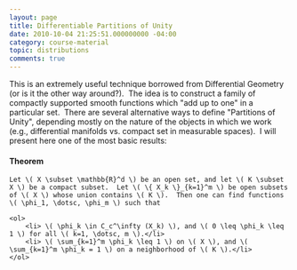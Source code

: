 ```yaml
---
layout: page
title: Differentiable Partitions of Unity
date: 2010-10-04 21:25:51.000000000 -04:00
category: course-material
topic: distributions
comments: true
---
```


This is an extremely useful technique borrowed from Differential Geometry (or is it the other way around?).  The idea is to construct a family of compactly supported smooth functions which "add up to one" in a particular set.  There are several alternative ways to define "Partitions of Unity", depending mostly on the nature of the objects in which we work (e.g., differential manifolds vs. compact set in measurable spaces).  I will present here one of the most basic results:

<div class="well">
	<h4>Theorem</h4> 

	Let \( X \subset \mathbb{R}^d \) be an open set, and let \( K \subset X \) be a compact subset.  Let \( \{ X_k \}_{k=1}^m \) be open subsets of \( X \) whose union contains \( K \).  Then one can find functions \( \phi_1, \dotsc, \phi_m \) such that

	<ol>
		<li> \( \phi_k \in C_c^\infty (X_k) \), and \( 0 \leq \phi_k \leq 1 \) for all \( k=1, \dotsc, m \).</li>
		<li> \( \sum_{k=1}^m \phi_k \leq 1 \) on \( X \), and \( \sum_{k=1}^m \phi_k = 1 \) on a neighborhood of \( K \).</li>
	</ol>
</div>
